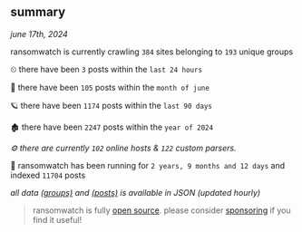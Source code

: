
## summary
_june 17th, 2024_

ransomwatch is currently crawling `384` sites belonging to `193` unique groups

⏲ there have been `3` posts within the `last 24 hours`

🦈 there have been `105` posts within the `month of june`

🪐 there have been `1174` posts within the `last 90 days`

🏚 there have been `2247` posts within the `year of 2024`

_⚙️ there are currently `102` online hosts & `122` custom parsers._

🦕 ransomwatch has been running for `2 years, 9 months and 12 days` and indexed `11704` posts

_all data  [(groups)](http://ransomwhat.telemetry.ltd/groups) and [(posts)](http://ransomwhat.telemetry.ltd/posts) is available in JSON (updated hourly)_

> ransomwatch is fully [open source](https://github.com/joshhighet/ransomwatch#ransomwatch--). please consider [sponsoring](https://github.com/sponsors/joshhighet) if you find it useful!

